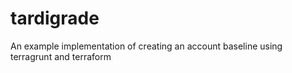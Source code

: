 # tardigrade

An example implementation of creating an account baseline using terragrunt and terraform
